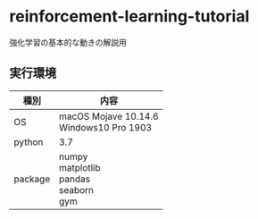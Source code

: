 # reinforcement-learning-tutorial
強化学習の基本的な動きの解説用

## 実行環境
|種別|内容|
|---|---|
|OS|macOS Mojave 10.14.6 <br> Windows10 Pro 1903|
|python|3.7|
|package|numpy <br> matplotlib <br> pandas <br> seaborn <br> gym|
